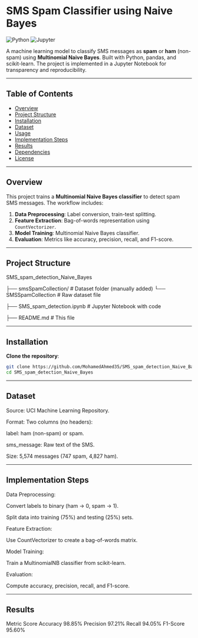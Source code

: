 # SMS Spam Classifier using Naive Bayes

![Python](https://img.shields.io/badge/Python-3.8%2B-blue)
![Jupyter](https://img.shields.io/badge/Jupyter-Notebook-orange)

A machine learning model to classify SMS messages as **spam** or **ham** (non-spam) using **Multinomial Naive Bayes**. Built with Python, pandas, and scikit-learn. The project is implemented in a Jupyter Notebook for transparency and reproducibility.

---

## Table of Contents
- [Overview](#overview)
- [Project Structure](#project-structure)
- [Installation](#installation)
- [Dataset](#dataset)
- [Usage](#usage)
- [Implementation Steps](#implementation-steps)
- [Results](#results)
- [Dependencies](#dependencies)
- [License](#license)

---

## Overview
This project trains a **Multinomial Naive Bayes classifier** to detect spam SMS messages. The workflow includes:
1. **Data Preprocessing**: Label conversion, train-test splitting.
2. **Feature Extraction**: Bag-of-words representation using `CountVectorizer`.
3. **Model Training**: Multinomial Naive Bayes classifier.
4. **Evaluation**: Metrics like accuracy, precision, recall, and F1-score.

---

## Project Structure

SMS_spam_detection_Naive_Bayes

├── smsSpamCollection/ # Dataset folder (manually added)
   └── SMSSpamCollection # Raw dataset file
   
├── SMS_spam_detection.ipynb # Jupyter Notebook with code

├── README.md # This file

---

## Installation
**Clone the repository**:
   ```bash
   git clone https://github.com/MohamedAhmed35/SMS_spam_detection_Naive_Bayes.git
   cd SMS_spam_detection_Naive_Bayes
   ```
---

## Dataset
Source: UCI Machine Learning Repository.

Format: Two columns (no headers):

label: ham (non-spam) or spam.

sms_message: Raw text of the SMS.

Size: 5,574 messages (747 spam, 4,827 ham).
  

---
## Implementation Steps
Data Preprocessing:

Convert labels to binary (ham → 0, spam → 1).

Split data into training (75%) and testing (25%) sets.

Feature Extraction:

Use CountVectorizer to create a bag-of-words matrix.

Model Training:

Train a MultinomialNB classifier from scikit-learn.

Evaluation:

Compute accuracy, precision, recall, and F1-score.

---

## Results
Metric	Score
Accuracy	98.85%
Precision	97.21%
Recall	94.05%
F1-Score	95.60%
